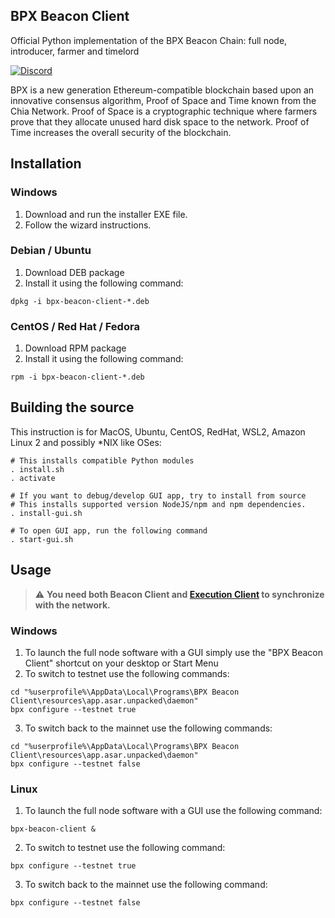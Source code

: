 
## BPX Beacon Client

Official Python implementation of the BPX Beacon Chain: full node, introducer, farmer and timelord

[![Discord](https://img.shields.io/discord/940233080982077441?label=discord&logo=discord)](https://discord.gg/aKdG6UvTnG)

BPX is a new generation Ethereum-compatible blockchain based upon an innovative consensus algorithm, Proof of Space and Time known from the Chia Network. Proof of Space is a cryptographic technique where farmers prove that they allocate unused hard disk space to the network. Proof of Time increases the overall security of the blockchain.

## Installation

### Windows
1. Download and run the installer EXE file.
2. Follow the wizard instructions.
### Debian / Ubuntu
1. Download DEB package
2. Install it using the following command:
```shell
dpkg -i bpx-beacon-client-*.deb
```
### CentOS / Red Hat / Fedora
1. Download RPM package
2. Install it using the following command:
```shell
rpm -i bpx-beacon-client-*.deb
```

## Building the source

This instruction is for MacOS, Ubuntu, CentOS, RedHat, WSL2, Amazon Linux 2 and possibly *NIX like OSes:

```shell
# This installs compatible Python modules
. install.sh
. activate

# If you want to debug/develop GUI app, try to install from source
# This installs supported version NodeJS/npm and npm dependencies.
. install-gui.sh

# To open GUI app, run the following command
. start-gui.sh
```

## Usage

> :warning: **You need both Beacon Client and [Execution Client](https://github.com/bpx-network/bpx-execution-client) to synchronize with the network.**

### Windows
1. To launch the full node software with a GUI simply use the "BPX Beacon Client" shortcut on your desktop or Start Menu
2. To switch to testnet use the following commands:
```shell
cd "%userprofile%\AppData\Local\Programs\BPX Beacon Client\resources\app.asar.unpacked\daemon"
bpx configure --testnet true
```
3. To switch back to the mainnet use the following commands:
```shell
cd "%userprofile%\AppData\Local\Programs\BPX Beacon Client\resources\app.asar.unpacked\daemon"
bpx configure --testnet false
```

### Linux
1. To launch the full node software with a GUI use the following command:
```shell
bpx-beacon-client &
```
2. To switch to testnet use the following command:
```shell
bpx configure --testnet true
```
3. To switch back to the mainnet use the following command:
```shell
bpx configure --testnet false
```
